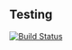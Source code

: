## Testing
[![Build Status](http://jenkins.fpetros.com/buildStatus/icon?job=Blue+Prism+Frotend+Develop+Testing&subject=Develop%20Test)](http://jenkins.fpetros.com/job/Blue%20Prism%20Frotend%20Develop%20Testing/lastBuild)